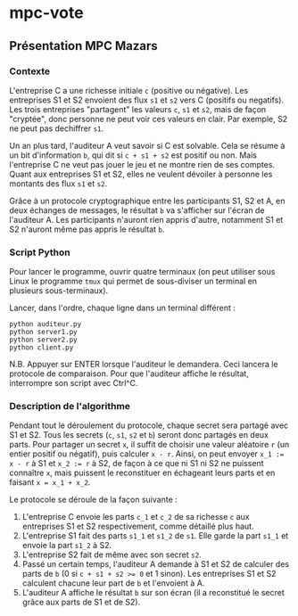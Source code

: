 # mpc-vote

## Présentation MPC Mazars

### Contexte
L'entreprise C a une richesse initiale `c` (positive ou négative). Les entreprises S1 et S2 envoient des flux `s1` et `s2` vers C (positifs ou negatifs).  Les trois entreprises "partagent" les valeurs `c`, `s1` et `s2`, mais de façon "cryptée", donc personne ne peut voir ces valeurs en clair. Par exemple, S2 ne peut pas dechiffrer `s1`.

Un an plus tard, l'auditeur A veut savoir si C est solvable. Cela se résume à un bit d'information `b`, qui dit si `c + s1 + s2` est positif ou non. Mais l'entreprise C ne veut pas jouer le jeu et ne montre rien de ses comptes. Quant aux entreprises S1 et S2, elles ne veulent dévoiler à personne les montants des flux `s1` et `s2`.

Grâce à un protocole cryptographique entre les participants S1, S2 et A, en deux échanges de messages, le résultat `b` va s'afficher sur l'écran de l'auditeur A. Les participants n'auront rien appris d'autre, notamment S1 et S2 n'auront même pas appris le résultat `b`.

### Script Python
Pour lancer le programme, ouvrir quatre terminaux (on peut utiliser sous Linux le programme `tmux` qui permet de sous-diviser un terminal en plusieurs sous-terminaux).

Lancer, dans l'ordre, chaque ligne dans un terminal différent :
```
python auditeur.py
python server1.py
python server2.py
python client.py
```

N.B. Appuyer sur ENTER lorsque l'auditeur le demandera. Ceci lancera le protocole de comparaison. Pour que l'auditeur affiche le résultat, interrompre son script avec Ctrl^C.

### Description de l'algorithme
Pendant tout le déroulement du protocole, chaque secret sera partagé avec S1 et S2. Tous les secrets (`c`, `s1`, `s2` et `b`) seront donc partagés en deux parts. Pour partager un secret `x`, il suffit de choisir une valeur aléatoire `r` (un entier positif ou négatif), puis calculer `x - r`. Ainsi, on peut envoyer `x_1 := x - r` à S1 et `x_2 := r` à S2, de façon à ce que ni S1 ni S2 ne puissent connaître `x`, mais puissent le reconstituer en échageant leurs parts et en faisant `x = x_1 + x_2`.

Le protocole se déroule de la façon suivante :

1. L'entreprise C envoie les parts `c_1` et `c_2` de sa richesse `c` aux entreprises S1 et S2 respectivement, comme détaillé plus haut.
2. L'entreprise S1 fait des parts `s1_1` et `s1_2` de `s1`. Elle garde la part `s1_1` et envoie la part `s1_2` à S2.
3. L'entreprise S2 fait de même avec son secret `s2`.
4. Passé un certain temps, l'auditeur A demande à S1 et S2 de calculer des parts de `b` (0 si `c + s1 + s2 >= 0` et 1 sinon). Les entreprises S1 et S2 calculent chacune leur part de `b` et l'envoient à A.
5. L'auditeur A affiche le résultat `b` sur son écran (il a reconstitué le secret grâce aux parts de S1 et de S2).
